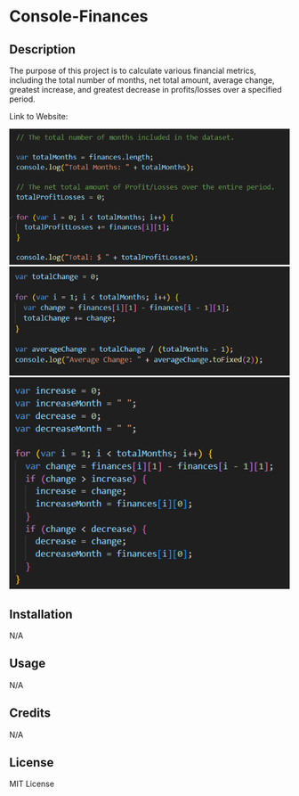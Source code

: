 # Console-Finances

## Description

The purpose of this project is to calculate various financial metrics, including the total number of months, net total amount, average change, greatest increase, and greatest decrease in profits/losses over a specified period.

Link to Website:

![Alt text](./Screenshot/Screenshot%202023-11-07%20105627.png)
![Alt text](./Screenshot/Screenshot%202023-11-07%20105723.png)
![Alt text](./Screenshot/Screenshot%202023-11-07%20105804.png)

## Installation

N/A

## Usage

N/A

## Credits

N/A

## License

MIT License
